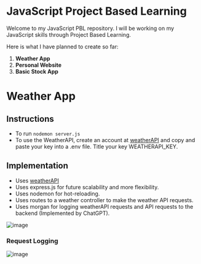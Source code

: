 # **JavaScript Project Based Learning**

Welcome to my JavaScript PBL repository. I will be working on my JavaScript skills through Project Based Learning.

Here is what I have planned to create so far:

1. **Weather App**
2. **Personal Website**
3. **Basic Stock App**

# **Weather App**

## Instructions
- To run `nodemon server.js`
- To use the WeatherAPI, create an account at [weatherAPI](weatherapi.com) and copy and paste your key into a .env file. Title your key WEATHERAPI_KEY.

## Implementation
- Uses [weatherAPI](weatherapi.com)
- Uses express.js for future scalability and more flexibility.
- Uses nodemon for hot-reloading.
- Uses routes to a weather controller to make the weather API requests.
- Uses morgan for logging weatherAPI requests and API requests to the backend (Implemented by ChatGPT).

![image](https://github.com/user-attachments/assets/34ec6444-e0d0-497c-a3b1-0373e1e64f7e)

### Request Logging

![image](https://github.com/user-attachments/assets/9e3c9b48-6684-4925-9c6b-a48bc282a6b9)
